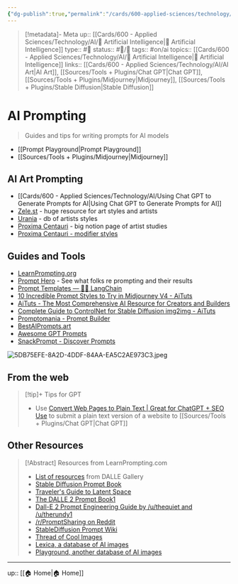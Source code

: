 ```yaml
---
{"dg-publish":true,"permalink":"/cards/600-applied-sciences/technology/ai/ai-prompting/","title":"AI Prompting"}
---
```


> [!metadata]- Meta
> up:: [[Cards/600 - Applied Sciences/Technology/AI/🤖 Artificial Intelligence\|🤖 Artificial Intelligence]]
> type:: #📝 
> status:: #📝/🌿 
> tags::  #on/ai 
> topics:: [[Cards/600 - Applied Sciences/Technology/AI/🤖 Artificial Intelligence\|🤖 Artificial Intelligence]]
> links:: [[Cards/600 - Applied Sciences/Technology/AI/AI Art\|AI Art]], [[Sources/Tools + Plugins/Chat GPT\|Chat GPT]], [[Sources/Tools + Plugins/Midjourney\|Midjourney]], [[Sources/Tools + Plugins/Stable Diffusion\|Stable Diffusion]]

# AI Prompting

> Guides and tips for writing prompts for AI models

- [[Prompt Playground\|Prompt Playground]]
- [[Sources/Tools + Plugins/Midjourney\|Midjourney]]

## AI Art Prompting
- [[Cards/600 - Applied Sciences/Technology/AI/Using Chat GPT to Generate Prompts for AI\|Using Chat GPT to Generate Prompts for AI]]
- [Zele.st](https://zele.st/NovelAI/) - huge resource for art styles and artists 
- [Urania](https://www.urania.ai/top-sd-artists) - db of artists styles
- [Proxima Centauri](https://proximacentaurib.notion.site/e28a4f8d97724f14a784a538b8589e7d?v=ab624266c6a44413b42a6c57a41d828c) - big notion page of artist studies
- [Proxima Centauri - modifier styles](https://proximacentaurib.notion.site/2b07d3195d5948c6a7e5836f9d535592?v=b5b75a67cc52483c9965cfc141f6f582)
## Guides and Tools
- [LearnPrompting.org](https://learnprompting.org/docs/intro)
- [Prompt Hero](http://prompthero.com) - See what folks re prompting and their results
- [Prompt Templates — 🦜🔗 LangChain](https://langchain.readthedocs.io/en/latest/modules/prompts.html)
- [10 Incredible Prompt Styles to Try in Midjourney V4 - AiTuts](https://aituts.com/midjourney-v4-prompts-to-try/)
- [AiTuts - The Most Comprehensive AI Resource for Creators and Builders](https://aituts.com/)
- [Complete Guide to ControlNet for Stable Diffusion img2img - AiTuts](https://aituts.com/controlnet/)
- [Promptomania - Prompt Builder](https://promptomania.com/prompt-builder/)
- [BestAIPrompts.art](https://bestaiprompts.art/midjourney/architecture-prompts)
- [Awesome GPT Prompts](https://github.com/f/awesome-chatgpt-prompts)
- [SnackPrompt - Discover Prompts](https://snackprompt.com/)

![5DB75EFE-8A2D-4DDF-84AA-EA5C2AE973C3.jpeg](/img/user/Extras/Attachments/5DB75EFE-8A2D-4DDF-84AA-EA5C2AE973C3.jpeg)

## From the web

> [!tip]+ Tips for GPT
> - Use [Convert Web Pages to Plain Text | Great for ChatGPT + SEO Use](https://totheweb.com/learning_center/tools-convert-html-text-to-plain-text-for-content-review/) to submit a plain text version of a website to [[Sources/Tools + Plugins/Chat GPT\|Chat GPT]]
>


## Other Resources

> [!Abstract] Resources from LearnPrompting.com
> -   [List of resources](https://dallery.gallery/prompt-resources-tools-ai-art/) from DALLE Gallery
> -   [Stable Diffusion Prompt Book](https://stability.ai/sdv2-prompt-book)
> -   [Traveler's Guide to Latent Space](https://sweet-hall-e72.notion.site/A-Traveler-s-Guide-to-the-Latent-Space-85efba7e5e6a40e5bd3cae980f30235f)
> -   [The DALLE 2 Prompt Book](https://dallery.gallery/the-dalle-2-prompt-book/)[1](https://learnprompting.org/docs/intro#fn-1)
> -   [Dall-E 2 Prompt Engineering Guide by /u/thequiet and /u/therundy1](https://docs.google.com/document/d/11WlzjBT0xRpQhP9tFMtxzd0q6ANIdHPUBkMV-YB043U/edit)
> -   [/r/PromptSharing on Reddit](https://www.reddit.com/r/PromptSharing/)
> -   [StableDiffusion Prompt Wiki](https://www.reddit.com/r/StableDiffusion/wiki/tutorials)
> -   [Thread of Cool Images](https://twitter.com/ivonatau/status/1605681809680830464)
> -   [Lexica, a database of AI images](https://lexica.art/)
> -   [Playground, another database of AI images](https://playgroundai.com/)






---
up:: [[🏠 Home\|🏠 Home]]

